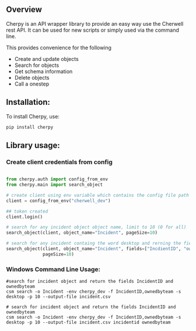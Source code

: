 ## Overview

Cherpy is an API wrapper library to provide an easy way use the Cherwell rest API. It can be used for new scripts or
simply used via
the command line.

This provides convenience for the following

* Create and update objects
* Search for objects
* Get schema information
* Delete objects
* Call a onestep

## Installation:

To install Cherpy, use:

```bash
pip install cherpy
```

## Library usage:

### Create client credentials from config

```python

from cherpy.auth import config_from_env
from cherpy.main import search_object

# create client using env variable which contains the config file path
client = config_from_env("cherwell_dev")

## token created
client.login()

# search for any incident object object name, limit to 10 (0 for all)
search_object(client, object_name="Incident", pageSize=10)

# search for any incident containg the word desktop and rerning the fields IncidentID and ownedbyteam 
search_object(client, object_name="Incident", fields=["IncdientID", "ownedbyteam"], search_string="desktop",
              pageSize=10)

```

### Windows Command Line Usage:

```shell
#search for incident object and return the fields IncidentID and ownedbyteam
csm search -o Incident -env cherpy_dev -f IncidentID,ownedbyteam -s desktop -p 10 --output-file incident.csv

# search for incident object and return the fields IncidentID and ownedbyteam
csm search -o Incident -env cherpy_dev -f IncidentID,ownedbyteam -s desktop -p 10 --output-file incident.csv incidentid ownedbyteam

``` 